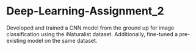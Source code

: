 # Deep-Learning-Assignment_2

Developed and trained a CNN model from the ground up for image classification using the iNaturalist dataset. Additionally, fine-tuned a pre-existing model on the same dataset.
